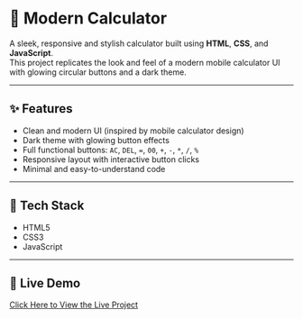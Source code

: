 # 🧮 Modern Calculator

A sleek, responsive and stylish calculator built using **HTML**, **CSS**, and **JavaScript**.  
This project replicates the look and feel of a modern mobile calculator UI with glowing circular buttons and a dark theme.

---

## ✨ Features

- Clean and modern UI (inspired by mobile calculator design)
- Dark theme with glowing button effects
- Full functional buttons: `AC`, `DEL`, `=`, `00`, `+`, `-`, `*`, `/`, `%`
- Responsive layout with interactive button clicks
- Minimal and easy-to-understand code

---

## 🚀 Tech Stack

- HTML5
- CSS3
- JavaScript

---


## 🔗 Live Demo
[Click Here to View the Live Project](https://moderncalculation.netlify.app/)
